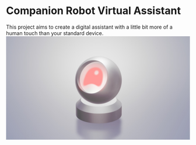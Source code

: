 # Companion Robot Virtual Assistant

This project aims to create a digital assistant with a little bit more of a human touch than your standard device. 
![Concept Image](https://github.com/lamasters/VirtualAssistant/blob/master/Concept.jpg)
